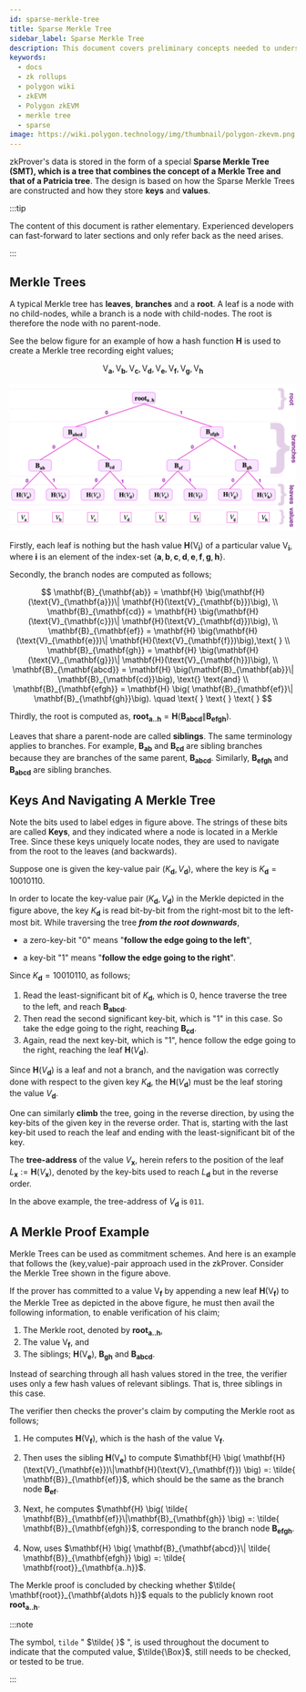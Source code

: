 ```yaml
---
id: sparse-merkle-tree
title: Sparse Merkle Tree
sidebar_label: Sparse Merkle Tree
description: This document covers preliminary concepts needed to understand the way storage is designed for the zkProver.
keywords:
  - docs
  - zk rollups
  - polygon wiki
  - zkEVM
  - Polygon zkEVM
  - merkle tree
  - sparse
image: https://wiki.polygon.technology/img/thumbnail/polygon-zkevm.png
---
```


zkProver's data is stored in the form of a special **Sparse Merkle Tree (SMT), which is a tree that combines the concept of a Merkle Tree and that of a Patricia tree**. The design is based on how the Sparse Merkle Trees are constructed and how they store **keys** and **values**.

:::tip

The content of this document is rather elementary. Experienced developers can fast-forward to later sections and only refer back as the need arises.

:::

## Merkle Trees

A typical Merkle tree has **leaves**, **branches** and a **root**. A leaf is a node with no child-nodes, while a branch is a node with child-nodes. The root is therefore the node with no parent-node.

See the below figure for an example of how a hash function $\mathbf{H}$ is used to create a Merkle tree recording eight values;

$$
\text{V}_{\mathbf{a}}, \text{V}_{\mathbf{b}}, \text{V}_{\mathbf{c}}, \text{V}_{\mathbf{d}}, \text{V}_{\mathbf{e}}, \text{V}_{\mathbf{f}}, \text{V}_{\mathbf{g}}, \text{V}_{\mathbf{h}}
$$

![A Merkle Tree Example](figures/fig2-mkl-tree-gen.png)

Firstly, each leaf is nothing but the hash value $\mathbf{H}(\text{V}_{\mathbf{i}})$ of a particular value $\text{V}_{\mathbf{i}}$, where $\mathbf{i}$ is an element of the index-set $\{ \mathbf{a}, \mathbf{b}, \mathbf{c}, \mathbf{d}, \mathbf{e}, \mathbf{f}, \mathbf{g}, \mathbf{h} \}$.

Secondly, the branch nodes are computed as follows; 

$$
\mathbf{B}_{\mathbf{ab}} = \mathbf{H} \big(\mathbf{H}(\text{V}_{\mathbf{a}})\| \mathbf{H}(\text{V}_{\mathbf{b}})\big), \\   
\mathbf{B}_{\mathbf{cd}} = \mathbf{H} \big(\mathbf{H}(\text{V}_{\mathbf{c}})\| \mathbf{H}(\text{V}_{\mathbf{d}})\big), \\  
\mathbf{B}_{\mathbf{ef}} = \mathbf{H} \big(\mathbf{H}(\text{V}_{\mathbf{e}})\| \mathbf{H}(\text{V}_{\mathbf{f}})\big),\text{ } \\  
\mathbf{B}_{\mathbf{gh}} = \mathbf{H} \big(\mathbf{H}(\text{V}_{\mathbf{g}})\| \mathbf{H}(\text{V}_{\mathbf{h}})\big), \\
\mathbf{B}_{\mathbf{abcd}} = \mathbf{H} \big(\mathbf{B}_{\mathbf{ab}}\| \mathbf{B}_{\mathbf{cd}}\big), \text{}  \text{and} \\ 
\mathbf{B}_{\mathbf{efgh}} = \mathbf{H} \big( \mathbf{B}_{\mathbf{ef}}\| \mathbf{B}_{\mathbf{gh}}\big). \quad \text{ } \text{ } \text{ }
$$

Thirdly, the root is computed as, $\mathbf{root}_{\mathbf{a..h}} = \mathbf{H} \big(\mathbf{B}_{\mathbf{abcd}}\| \mathbf{B}_{\mathbf{efgh}} \big)$.

Leaves that share a parent-node are called **siblings**. The same terminology applies to branches. For example, $\mathbf{B}_{\mathbf{ab}}$ and $\mathbf{B}_{\mathbf{cd}}$ are sibling branches because they are branches of the same parent, $\mathbf{B}_{\mathbf{abcd}}$. Similarly, $\mathbf{B}_{\mathbf{efgh}}$ and $\mathbf{B}_{\mathbf{abcd}}$ are sibling branches.

## Keys And Navigating A Merkle Tree

Note the bits used to label edges in figure above. The strings of these bits are called **Keys**, and they indicated where a node is located in a Merkle Tree. Since these keys uniquely locate nodes, they are used to navigate from the root to the leaves (and backwards).

Suppose one is given the key-value pair $( K_{\mathbf{d}} , V_{\mathbf{d}})$, where the key is $K_{\mathbf{d}} = 10010110$.

In order to locate the key-value pair $( K_{\mathbf{d}} , V_{\mathbf{d}})$ in the Merkle depicted in the figure above, the key $K_{\mathbf{d}}$ is read bit-by-bit from the right-most bit to the left-most bit. While traversing the tree ***from the root downwards***,

-  a zero-key-bit "$0$" means "**follow the edge going to the left**", 

-  a key-bit "$1$" means "**follow the edge going to the right**".

Since $K_{\mathbf{d} } = 10010110$, as follows;

1. Read the least-significant bit of $K_{\mathbf{d}}$, which is $0$, hence traverse the tree to the left, and reach $\mathbf{B_{abcd}}$.
2. Then read the second significant key-bit, which is "$1$" in this case. So take the edge going to the right, reaching $\mathbf{B_{cd}}$.
3. Again, read the next key-bit, which is "$1$", hence follow the edge going to the right, reaching the leaf $\mathbf{H}( V_{\mathbf{d}} )$.

Since $\mathbf{H}( V_{\mathbf{d}})$ is a leaf and not a branch, and the navigation was correctly done with respect to the given key $K_{\mathbf{d}}$, the $\mathbf{H}( V_{\mathbf{d}})$ must be the leaf storing the value $V_{\mathbf{d}}$.

One can similarly **climb** the tree, going in the reverse direction, by using the key-bits of the given key in the reverse order. That is, starting with the last key-bit used to reach the leaf and ending with the least-significant bit of the key.

The **tree-address** of the value $V_{\mathbf{x}}$, herein refers to the position of the leaf $L_{\mathbf{x}} := \mathbf{H}( V_{\mathbf{x}})$, denoted by the key-bits used to reach $L_{\mathbf{d}}$ but in the reverse order. 

In the above example, the tree-address of $V_{\mathbf{d}}$ is `011`.

## A Merkle Proof Example

Merkle Trees can be used as commitment schemes. And here is an example that follows the (key,value)-pair approach used in the zkProver. Consider the Merkle Tree shown in the figure above.

If the prover has committed to a value $\text{V}_{\mathbf{f}}$ by appending a new leaf $\mathbf{H}(\text{V}_{\mathbf{f}})$ to the Merkle Tree as depicted in the above figure, he must then avail the following information, to enable verification of his claim;

1. The Merkle root, denoted by $\mathbf{root}_{\mathbf{a..h}}$,
2. The value $\text{V}_{\mathbf{f}}$, and
3. The siblings; $\mathbf{H}(\text{V}_{\mathbf{e}})$, $\mathbf{B}_{\mathbf{gh}}$ and $\mathbf{B}_{\mathbf{abcd}}$.

Instead of searching through all hash values stored in the tree, the verifier uses only a few hash values of relevant siblings. That is, three siblings in this case.

The verifier then checks the prover's claim by computing the Merkle root as follows;

1. He computes $\mathbf{H}(\text{V}_{\mathbf{f}})$, which is the hash of the value $\text{V}_{\mathbf{f}}$.

2. Then uses the sibling $\mathbf{H}(\text{V}_{\mathbf{e}})$ to compute  $\mathbf{H} \big( \mathbf{H}(\text{V}_{\mathbf{e}})\|\mathbf{H}(\text{V}_{\mathbf{f}}) \big) =: \tilde{ \mathbf{B}}_{\mathbf{ef}}$, which should be the same as the branch node $\mathbf{B}_{\mathbf{ef}}$.

3. Next, he computes  $\mathbf{H} \big( \tilde{ \mathbf{B}}_{\mathbf{ef}}\|\mathbf{B}_{\mathbf{gh}} \big) =: \tilde{ \mathbf{B}}_{\mathbf{efgh}}$, corresponding to the branch node $\mathbf{B}_{\mathbf{efgh}}$.

4.	Now, uses $\mathbf{H} \big( \mathbf{B}_{\mathbf{abcd}}\| \tilde{ \mathbf{B}}_{\mathbf{efgh}} \big) =: \tilde{ \mathbf{root}}_{\mathbf{a..h}}$.

The Merkle proof is concluded by checking whether $\tilde{ \mathbf{root}}_{\mathbf{a\dots h}}$ equals to the publicly known root $\mathbf{root}_{\mathbf{a..h}}$.

:::note

The symbol, `tilde` " $\tilde{ }$ ", is used throughout the document to indicate that the computed value, $\tilde{\Box}$, still needs to be checked, or tested to be true.

:::